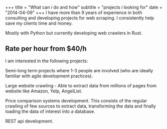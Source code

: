 +++
title = "What can i do and how"
subtitle = "projects i looking for"
date = "2014-04-09"
+++
I have more than 9 years of experience in both consulting and developing
projects for web scraping. I consistently help save my clients time and money.

Mostly with Python but currently developing web crawlers in Rust.

## Rate per hour from $40/h

I am interested in the following projects:

Semi-long term projects where 1-3 people are involved (who are ideally familiar
with agile development practices).

Large website crawling - Able to extract data from millions of pages from 
website like Amazon, Yelp, AngelList.

Price comparison systems development. This consists of the regular crawling of
few sources to extract data, transforming the data and finally loading the data
of interest into a database.

REST api development.

